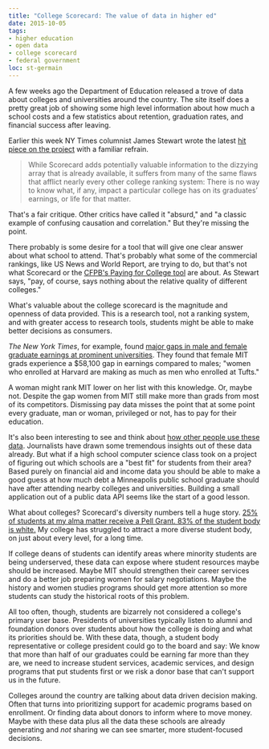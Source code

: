 ```yaml
---
title: "College Scorecard: The value of data in higher ed"
date: 2015-10-05
tags:
- higher education
- open data
- college scorecard
- federal government
loc: st-germain
---
```

A few weeks ago the Department of Education released a trove of data about colleges and universities around the country. The site itself does a pretty great job of showing some high level information about how much a school costs and a few statistics about retention, graduation rates, and financial success after leaving.

Earlier this week NY Times columnist James Stewart wrote the latest [hit piece on the project](http://www.nytimes.com/2015/10/02/business/new-college-rankings-dont-show-how-alma-mater-affects-earnings.html?_r=0) with a familiar refrain.

> While Scorecard adds potentially valuable information to the dizzying array that is already available, it suffers from many of the same flaws that afflict nearly every other college ranking system: There is no way to know what, if any, impact a particular college has on its graduates’ earnings, or life for that matter.

That's a fair critique. Other critics have called it "absurd," and "a classic example of confusing causation and correlation." But they're missing the point.

There probably is some desire for a tool that will give one clear answer about what school to attend. That's probably what some of the commercial rankings, like US News and World Report, are trying to do, but that's not what Scorecard or the [CFPB's Paying for College tool](http://www.consumerfinance.gov/paying-for-college/) are about. As Stewart says, "pay, of course, says nothing about the relative quality of different colleges."

What's valuable about the college scorecard is the magnitude and openness of data provided. This is a research tool, not a ranking system, and with greater access to research tools, students might be able to make better decisions as consumers.

_The New York Times_, for example, found [major gaps in male and female graduate earnings at prominent universities](http://www.nytimes.com/2015/09/14/upshot/gaps-in-alumni-earnings-stand-out-in-release-of-college-data.html). They found that female MIT grads experience a $58,100 gap in earnings compared to males; "women who enrolled at Harvard are making as much as men who enrolled at Tufts."

A woman might rank MIT lower on her list with this knowledge. Or, maybe not. Despite the gap women from MIT still make more than grads from most of its competitors. Dismissing pay data misses the point that at some point every graduate, man or woman, privileged or not, has to pay for their education.

It's also been interesting to see and think about [how other people use these data](https://collegescorecard.ed.gov/data/). Journalists have drawn some tremendous insights out of these data already. But what if a high school computer science class took on a project of figuring out which schools are a "best fit" for students from their area? Based purely on financial aid and income data you should be able to make a good guess at how much debt a Minneapolis public school graduate should have after attending nearby colleges and universities. Building a small application out of a public data API seems like the start of a good lesson.

What about colleges? Scorecard's diversity numbers tell a huge story. [25% of students at my alma matter receive a Pell Grant. 83% of the student body is white.](https://collegescorecard.ed.gov/school/?173647-Gustavus-Adolphus-College) My college has struggled to attract a more diverse student body, on just about every level, for a long time.

If college deans of students can identify areas where minority students are being underserved, these data can expose where student resources maybe should be increased. Maybe MIT should strengthen their career services and do a better job preparing women for salary negotiations. Maybe the history and women studies programs should get more attention so more students can study the historical roots of this problem.

All too often, though, students are bizarrely not considered a college's primary user base. Presidents of universities typically listen to alumni and foundation donors over students about how the college is doing and what its priorities should be. With these data, though, a student body representative or college president could go to the board and say: We know that more than half of our graduates could be earning far more than they are, we need to increase student services, academic services, and design programs that put students first or we risk a donor base that can't support us in the future.

Colleges around the country are talking about data driven decision making. Often that turns into prioritizing support for academic programs based on enrollment. Or finding data about donors to inform where to move money. Maybe with these data plus all the data these schools are already generating and _not_ sharing we can see smarter, more student-focused decisions.
